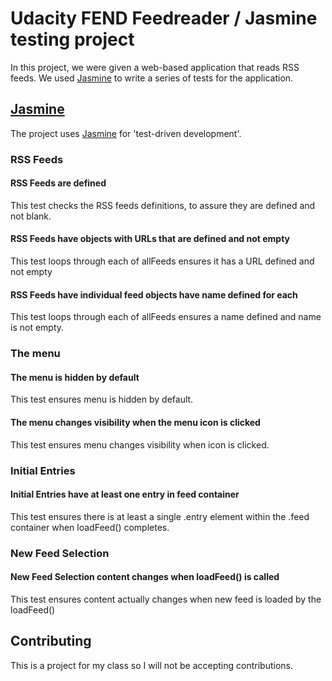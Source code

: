 # Udacity FEND Feedreader / Jasmine testing project

In this project, we were given a web-based application that reads RSS feeds. We used [Jasmine](http://jasmine.github.io/) to write a series of tests for the application.

## [Jasmine](http://jasmine.github.io/)
The project uses [Jasmine](http://jasmine.github.io/) for 'test-driven development'.

### RSS Feeds
#### RSS Feeds are defined
This test checks the RSS feeds definitions, to assure they are defined and not blank.

#### RSS Feeds have objects with URLs that are defined and not empty
This test loops through each of allFeeds ensures it has a URL defined and not empty

#### RSS Feeds have individual feed objects have name defined for each
This test loops through each of allFeeds ensures a name defined and name is not empty.

### The menu
#### The menu is hidden by default
This test ensures menu is hidden by default.

#### The menu changes visibility when the menu icon is clicked
This test ensures menu changes visibility when icon is clicked.

### Initial Entries
#### Initial Entries have at least one entry in feed container
This test ensures there is at least a single .entry element within the .feed container when loadFeed() completes.

### New Feed Selection
#### New Feed Selection content changes when loadFeed() is called
This test ensures content actually changes when new feed is loaded by the loadFeed()

## Contributing
This is a project for my class so I will not be accepting contributions.
